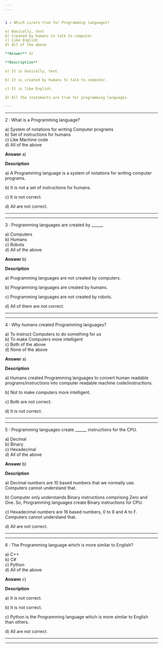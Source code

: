```yaml
---
---


1 : Which is/are true for Programming languages?  

a) Basically, text  
b) Created by humans to talk to computer  
c) Like English  
d) All of the above  

**Answer** d) 

**Description** 

a) It is basically, text.     

b) It is created by humans to talk to computer.  

c) It is like English.  

d) All the statements are true for programming languages.  

---
```

---


2 : What is a Programming language?  

a) System of notations for writing Computer programs  
b) Set of instructions for humans  
c) Like Machine code  
d) All of the above  

**Answer** a) 

**Description**

a) A Programming language is a system of notations for writing computer programs.  

b) It is not a set of instructions for humans.  

c) It is not correct.  

d) All are not correct.  

---
---


3 : Programming languages are created by ______  

a) Computers  
b) Humans  
c) Robots  
d) All of the above  

**Answer** b) 

**Description**  

a) Programming languages are not created by computers.  

b) Programming languages are created by humans.  

c) Programming languages are not created by robots.  

d) All of them are not correct.  

---
---


4 : Why humans created Programming languages?  

a) To instruct Computers to do something for us  
b) To make Computers more intelligent  
c) Both of the above  
d) None of the above  

**Answer** a) 

**Description**  

a) Humans created Programming languages to convert human readable programs/instructions into computer readable machine code/instructions.  

b) Not to make computers more intelligent.  

c) Both are not correct.  

d) It is not correct.  

---
---


5 : Programming languages create ______ instructions for the CPU.  

a) Decimal  
b) Binary  
c) Hexadecimal  
d) All of the above   

**Answer** b) 

**Description**  

a) Decimal numbers are 10 based numbers that we normally use. Computers cannot understand that.  

b) Computer only understands Binary instructions comprising Zero and One. So, Programming languages create Binary instructions for CPU.  

c) Hexadecimal numbers are 16 based numbers, 0 to 9 and A to F. Computers cannot understand that.  

d) All are not correct.  

---
---


6 : The Programming language which is more similar to English?  

a) C++  
b) C#  
c) Python  
d) All of the above  

**Answer** c) 

**Description**

a) It is not correct.  

b) It is not correct.

c) Python is the Programming language which is more similar to English than others.  

d) All are not correct.  

---
---



